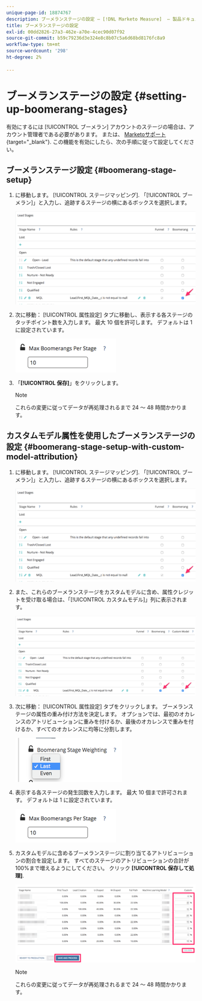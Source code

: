 ```yaml
---
unique-page-id: 18874767
description: ブーメランステージの設定 — [!DNL Marketo Measure]  — 製品ドキュメント
title: ブーメランステージの設定
exl-id: 00dd2826-27a3-462e-a70e-4cec90d07f92
source-git-commit: b59c79236d3e324e8c8b07c5a6d68bd8176fc8a9
workflow-type: tm+mt
source-wordcount: '298'
ht-degree: 2%

---
```


# ブーメランステージの設定 {#setting-up-boomerang-stages}

有効にするには [!UICONTROL ブーメラン] アカウントのステージの場合は、アカウント管理者である必要があります。 または、 [Marketoサポート](https://nation.marketo.com/t5/support/ct-p/Support){target="_blank"}. この機能を有効にしたら、次の手順に従って設定してください。

## ブーメランステージ設定 {#boomerang-stage-setup}

1. に移動します。 [!UICONTROL ステージマッピング]. 「[!UICONTROL ブーメラン]」と入力し、追跡するステージの横にあるボックスを選択します。

   ![](assets/1-2.png)

1. 次に移動： [!UICONTROL 属性設定] タブに移動し、表示する各ステージのタッチポイント数を入力します。 最大 10 個を許可します。 デフォルトは 1 に設定されています。

   ![](assets/2-2.png)

1. 「**[!UICONTROL 保存]**」をクリックします。

   >[!NOTE]
   >
   >これらの変更に従ってデータが再処理されるまで 24 ～ 48 時間かかります。

## カスタムモデル属性を使用したブーメランステージの設定 {#boomerang-stage-setup-with-custom-model-attribution}

1. に移動します。 [!UICONTROL ステージマッピング]. 「[!UICONTROL ブーメラン]」と入力し、追跡するステージの横にあるボックスを選択します。

   ![](assets/3-1.png)

1. また、これらのブーメランステージをカスタムモデルに含め、属性クレジットを受け取る場合は、「[!UICONTROL カスタムモデル]」列に表示されます。

   ![](assets/4-1.png)

1. 次に移動： [!UICONTROL 属性設定] タブをクリックします。 ブーメランステージの属性の重み付け方法を決定します。 オプションでは、最初のオカレンスのアトリビューションに重みを付けるか、最後のオカレンスで重みを付けるか、すべてのオカレンスに均等に分割します。

   ![](assets/5-1.png)

1. 表示する各ステージの発生回数を入力します。 最大 10 個まで許可されます。 デフォルトは 1 に設定されています。

   ![](assets/6-1.png)

1. カスタムモデルに含めるブーメランステージに割り当てるアトリビューションの割合を設定します。 すべてのステージのアトリビューションの合計が 100%まで増えるようにしてください。 クリック **[!UICONTROL 保存して処理]**.

   ![](assets/7-1.png)

   >[!NOTE]
   >
   >これらの変更に従ってデータが再処理されるまで 24 ～ 48 時間かかります。
